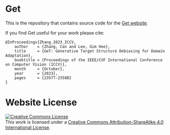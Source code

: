 # Get

This is the repository that contains source code for the [Get website](https://lulusindazc.github.io/getproject/).

If you find Get useful for your work please cite:
```
@InProceedings{Zhang_2023_ICCV,
    author    = {Zhang, Can and Lee, Gim Hee},
    title     = {GeT: Generative Target Structure Debiasing for Domain Adaptation},
    booktitle = {Proceedings of the IEEE/CVF International Conference on Computer Vision (ICCV)},
    month     = {October},
    year      = {2023},
    pages     = {23577-23588}
}
```

# Website License
<a rel="license" href="http://creativecommons.org/licenses/by-sa/4.0/"><img alt="Creative Commons License" style="border-width:0" src="https://i.creativecommons.org/l/by-sa/4.0/88x31.png" /></a><br />This work is licensed under a <a rel="license" href="http://creativecommons.org/licenses/by-sa/4.0/">Creative Commons Attribution-ShareAlike 4.0 International License</a>.
